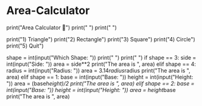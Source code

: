 # Area-Calculator
print("Area Calculator 📐")
print("        ")
print("        ")

print("1) Triangle")
print("2) Rectangle")
print("3) Square")
print("4) Circle")
print("5) Quit")

shape = int(input("Which Shape:  "))
print("     ")
print("     ")
if shape == 3:
  side = int(input("Side: "))
  area = side**2
  print("The area is ", area)
elif shape == 4:
  radius = int(input("Radius:  "))
  area = 3.14*radius*radius 
  print("The area is ", area)
elif shape == 1:
  base = int(input("Base:  "))
  height = int(input("Height:  "))
  area = (base*height)/2
  print("The area is ", area)
elif shape == 2:
  base = int(input("Base:  "))
  height = int(input("Height:  "))
  area = height*base 
  print("The area is ", area)
